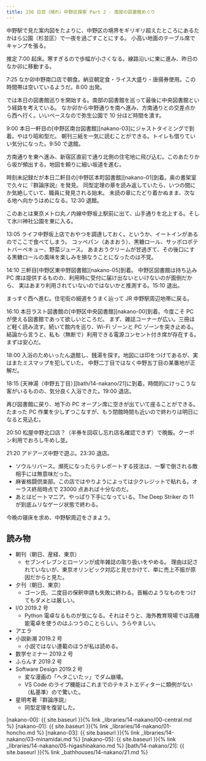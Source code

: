 ```yaml
---
title: 236 日目（晴れ）中野区探索 Part 2 - 南部の図書館めぐり
---
```


中野駅で見た案内図をたよりに、中野区の境界をギリギリ超えたところにあるたかはら公園（杉並区）で一夜を過ごすことにする。
小高い地面のテーブル席でキャンプを張る。

推定 7:00 起床。寒すぎるので歩幅が小さくなる。線路沿いに東に進み、昨日のなか卯に移動する。

7:25 なか卯中野南口店で朝食。納豆朝定食・ライス大盛り・唐揚券使用。この時間帯は空いているようだ。8:00 出発。

では本日の図書館巡りを開始する。南部の図書館を巡って最後に中央図書館という経路を考えている。
なか卯から中野通りを南へ進み、方南通りとの交差点から西へ行く。いいペースなので弥生公園で 10 分ほど時間を潰す。

9:00 本日一軒目の[中野区南台図書館][nakano-03]にジャストタイミングで到着。やはり昭和型だ。
朝刊三紙を一気に読むことができる。トイレも借りていい気分になった。9:50 で退館。

方南通りを東へ進み、新宿区直前で通り北側の住宅地に飛び込む。このあたりから坂が頻出する。地図を頼りに細い坂道を進む。

時刻未記録だが本日二軒目の[中野区本町図書館][nakano-01]到着。奥の書架室で久々に『群論序説』を発見。
同型定理の章を読み返していたら、いつの間にか気絶していて、職員に発見される始末。
未読の章にたどり着かぬまま、次なる地へ向かうはめになる。12:30 退館。

このあとは東京メトロ丸ノ内線中野坂上駅前に出て、山手通りを北上する。そして氷川神社公園を東に入る。

13:05 ライフ中野坂上店でおやつを調達しておく。というか、イートインがあるのでここで食べてしまう。
コッペパン（あまおう）、黒糖ロール、サッポロポテトバーベキュー、野菜ジュース。
あまおうクリームが甘過ぎて、その後口にする黒糖ロールの風味を楽しみを損なうことになったのは不覚。

14:10 三軒目[中野区東中野図書館][nakano-05]到着。
中野区図書館は持ち込み PC 席は提供するものの、利用時に受付に届け出ないといけないのが面倒だから、
実はあまり利用されていないのではないかと推測する。15:10 退出。

まっすぐ西へ進む。住宅街の細道をうまく辿って JR 中野駅周辺地帯に戻る。

16:10 本日ラスト図書館の[中野区中央図書館][nakano-00]到着。今度こそ PC が使える図書館であって欲しいところだ。
まず、雑誌コーナーが広い。三冊ほど軽く読み流す。続いて館内を巡り、Wi-Fi ゾーンと PC ゾーンを突き止める。
結論から言うと、私も（無断で）利用できる電源コンセント付き席が存在する。まずは安心だ。

18:00 入浴のためいったん退館し、銭湯を探す。地図には印をつけてあるが、実はまたミスマップを犯していた。
中野二丁目ではなく中野五丁目の某番地が正解だ。

18:15 [天神湯（中野五丁目）][bath/14-nakano/21]に到着。時間的にけっこうな客がいるものの、気分良く入浴できた。19:00 退店。

再び図書館に戻り、地下の PC オープン席に空きが出ていて座ることができる。
たまった PC 作業を少しずつこなすが、もう閉館時間も近いので終わりは明日になると見込む。

20:50 松屋中野北口店？（半券を回収し忘れ店名確認できず）で晩飯。クーポン利用でおろし牛めし並。

21:20 アドアーズ中野で遊ぶ。23:30 退店。

* ソウルリバース。瀕死になったらテレポートする技法は、一撃で倒される敵相手には無意味だった。
* 麻雀格闘倶楽部。この店ではやりようによっては少クレジットで粘れる。オーラス終局時点で 23000 点あれば十分なのだ。
* あとはビートマニア。やっぱり下手になっている。The Deep Striker の 11 が到底ムリなゲージ状態で終わる。

今晩の寝床を求め、中野駅周辺をさまよう。

## 読み物

* 朝刊（朝日、産経、東京）
  * セブンイレブンとローソンが成年雑誌の取り扱いをやめる。
    理由は記されていないが、東京オリンピック対応と見せかけて、単に売上不振が原因だからと見た。
* 夕刊（朝日、東京）
  * ゴーン氏、二度目の保釈申請も失敗に終わる。首輪のようなものをつけてもダメとは厳しい。
* I/O 2019.2 号
  * Python 電卓なるものが気になる。それはそうと、海外教育現場では高機能電卓を使うのはふつうのことらしい。うらやましい。
* アエラ
* 小説新潮 2019.2 号
  * 小説ではない連載のほうが私は読める。
* 数学セミナー 2019.2 号
* ふらんす 2019.2 号
* Software Design 2019.2 号
  * 変な漫画の「ヘタこいたッ」でダム崩壊。
  * VS Code のライブ機能はこれまでのテキストエディターに類例がない（私基準）ので驚いた。
* 星明考著『群論序説』
  * 同型定理を復習した。

[nakano-00]: {{ site.baseurl }}{% link _libraries/14-nakano/00-central.md %}
[nakano-01]: {{ site.baseurl }}{% link _libraries/14-nakano/01-honcho.md %}
[nakano-03]: {{ site.baseurl }}{% link _libraries/14-nakano/03-minamidai.md %}
[nakano-05]: {{ site.baseurl }}{% link _libraries/14-nakano/05-higashinakano.md %}
[bath/14-nakano/21]: {{ site.baseurl }}{% link _bathhouses/14-nakano/21.md %}
